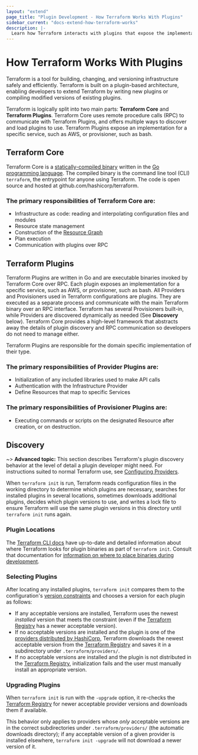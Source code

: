 ```yaml
---
layout: "extend"
page_title: "Plugin Development - How Terraform Works With Plugins"
sidebar_current: "docs-extend-how-terraform-works"
description: |-
  Learn how Terraform interacts with plugins that expose the implementation of a specific service.
---
```



# How Terraform Works With Plugins

Terraform is a tool for building, changing, and versioning infrastructure safely
and efficiently. Terraform is built on a plugin-based architecture, enabling
developers to extend Terraform by writing new plugins or compiling modified
versions of existing plugins.

Terraform is logically split into two main parts: **Terraform Core** and
**Terraform Plugins**. Terraform Core uses remote procedure calls (RPC) to
communicate with Terraform Plugins, and offers multiple ways to discover and
load plugins to use.  Terraform Plugins expose an implementation for a specific
service, such as AWS, or provisioner, such as bash.

## Terraform Core

Terraform Core is a [statically-compiled binary][0] written in the [Go
programming language][1]. The compiled binary is the command line tool (CLI)
`terraform`, the entrypoint for anyone using Terraform. The code is open source
and hosted at github.com/hashicorp/terraform.

### The primary responsibilities of Terraform Core are:

- Infrastructure as code: reading and interpolating configuration files and
modules
- Resource state management
- Construction of the [Resource Graph](/docs/internals/graph.html)
- Plan execution
- Communication with plugins over RPC


## Terraform Plugins

Terraform Plugins are written in Go and are executable binaries invoked by
Terraform Core over RPC. Each plugin exposes an implementation for a specific
service, such as AWS, or provisioner, such as bash. All Providers and
Provisioners used in Terraform configurations are plugins. They are executed as
a separate process and communicate with the main Terraform binary over an RPC
interface. Terraform has several Provisioners built-in, while Providers are
discovered dynamically as needed (See **Discovery** below). Terraform Core provides
a high-level framework that abstracts away the details of plugin discovery and
RPC communication so developers do not need to manage either.

Terraform Plugins are responsible for the domain specific implementation of
their type.

### The primary responsibilities of Provider Plugins are:

- Initialization of any included libraries used to make API calls
- Authentication with the Infrastructure Provider
- Define Resources that map to specific Services

### The primary responsibilities of Provisioner Plugins are:

- Executing commands or scripts on the designated Resource after creation, or on
destruction.

## Discovery

~> **Advanced topic:** This section describes Terraform's plugin discovery
behavior at the level of detail a plugin developer might need. For instructions
suited to normal Terraform use, see [Configuring Providers](/docs/language/providers/configuration.html).

When `terraform init` is run, Terraform reads configuration files in the working
directory to determine which plugins are necessary, searches for installed
plugins in several locations, sometimes downloads additional plugins, decides
which plugin versions to use, and writes a lock file to ensure Terraform will
use the same plugin versions in this directory until `terraform init` runs
again.

### Plugin Locations

The [Terraform CLI
docs](/docs/cli/config/config-file.html#provider-installation)
have up-to-date and detailed information about where Terraform looks for plugin
binaries as part of `terraform init`. Consult that documentation for
[information on where to place binaries during
development](/docs/cli/config/config-file.html#development-overrides-for-provider-developers).

### Selecting Plugins

After locating any installed plugins, `terraform init` compares them to the
configuration's [version constraints](/docs/language/providers/configuration.html#provider-versions)
and chooses a version for each plugin as follows:

- If any acceptable versions are installed, Terraform uses the newest
  _installed_ version that meets the constraint (even if the
[Terraform Registry](https://registry.terraform.io/)
  has a newer acceptable version).
- If no acceptable versions are installed and the plugin is one of the
  [providers distributed by HashiCorp](/docs/language/providers/index.html), Terraform
  downloads the newest acceptable version from the [Terraform Registry](https://registry.terraform.io/)
  and saves it in a subdirectory under `.terraform/providers/`.
- If no acceptable versions are installed and the plugin is not distributed in
  the [Terraform Registry](https://registry.terraform.io/), initialization
  fails and the user must manually install an appropriate version.

### Upgrading Plugins

When `terraform init` is run with the `-upgrade` option, it re-checks the
[Terraform Registry](https://registry.terraform.io/) for newer acceptable
provider versions and downloads them if available.

This behavior only applies to providers whose _only_ acceptable versions are in
the correct subdirectories under `.terraform/providers/` (the automatic downloads
directory); if any acceptable version of a given provider is installed
elsewhere, `terraform init -upgrade` will not download a newer version of it.

[0]: https://en.wikipedia.org/wiki/Static_build#Static_building
[1]: https://golang.org/
